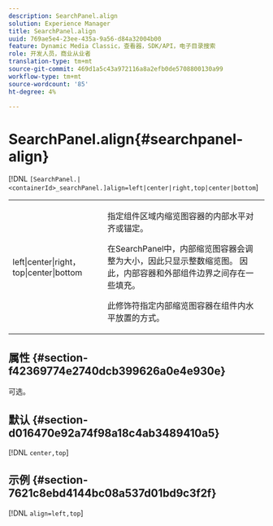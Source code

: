 ```yaml
---
description: SearchPanel.align
solution: Experience Manager
title: SearchPanel.align
uuid: 769ae5e4-23ee-435a-9a56-d84a32004b00
feature: Dynamic Media Classic，查看器，SDK/API，电子目录搜索
role: 开发人员，商业从业者
translation-type: tm+mt
source-git-commit: 469d1a5c43a972116a8a2efb0de5708800130a99
workflow-type: tm+mt
source-wordcount: '85'
ht-degree: 4%

---
```



# SearchPanel.align{#searchpanel-align}

[!DNL `[SearchPanel.|<containerId>_searchPanel.]align=left|center|right,top|center|bottom`]

<table id="table_2B109D2F91E64B5382B31921C3780FA5"> 
 <tbody> 
  <tr> 
   <td colname="col1"> <p><span class="codeph"> left|center|right，top|center|bottom</span> </p> </td> 
   <td colname="col2"> <p> 指定组件区域内缩览图容器的内部水平对齐或锚定。 </p> <p>在SearchPanel中，内部缩览图容器会调整为大小，因此只显示整数缩览图。 因此，内部容器和外部组件边界之间存在一些填充。 </p> <p>此修饰符指定内部缩览图容器在组件内水平放置的方式。 </p> </td> 
  </tr> 
 </tbody> 
</table>

## 属性 {#section-f42369774e2740dcb399626a0e4e930e}

可选。

## 默认 {#section-d016470e92a74f98a18c4ab3489410a5}

[!DNL `center,top`]

## 示例 {#section-7621c8ebd4144bc08a537d01bd9c3f2f}

[!DNL `align=left,top`]
